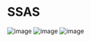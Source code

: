 # SSAS

![image](https://user-images.githubusercontent.com/129799776/229684272-a3fe7b2c-dd28-4c2f-a4fa-9206f8635343.png)
![image](https://user-images.githubusercontent.com/129799776/229684519-25d4243c-7921-4cc8-868d-bf3ceaa5fc73.png)
![image](https://user-images.githubusercontent.com/129799776/229684699-cd7e5cec-712d-44cb-822e-f61d77c52a34.png)
